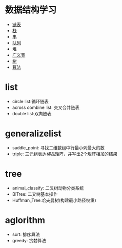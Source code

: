 # 数据结构学习 #
- [链表](#list)
- [栈](#stack)
- [串](#string)
- [队列]($queue)
- [堆](#heap)
- [广义表](#generalizelist)
- [树](#tree)
- [算法](#aglorithm)

#  list
* circle list:循环链表
* across combine list: 交叉合并链表
* double list:双向链表

# generalizelist
* saddle_point: 寻找二维数组中行最小列最大的数
* triple: 三元组表达*稀松*矩阵，并写出2个矩阵相加的结果

# tree
* animal_classify: 二叉树动物分类系统
* BiTree: 二叉树基本操作 
* Huffman_Tree:哈夫曼树(构建最小路径权重)

# aglorithm
* sort: 排序算法
* greedy: 贪婪算法

